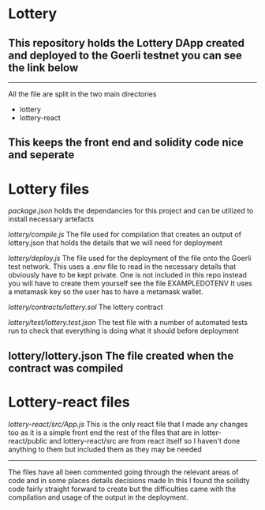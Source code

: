 # **Lottery**
## This repository holds the Lottery DApp created and deployed to the Goerli testnet you can see the link below
---
All the file are split in the two main directories
- lottery
- lottery-react

This keeps the front end and solidity code nice and seperate
---
# Lottery files 

*package.json*
holds the dependancies for this project and can be utilized to install necessary artefacts

*lottery/compile.js*
The file used for compilation that creates an output of lottery.json that holds the details that we will need for deployment

*lottery/deploy.js*
The file used for the deployment of the file onto the Goerli test network. This uses a .env file to read in the necessary details
that obviously have to be kept private. One is not included in this repo instead you will have to create them yourself see the file EXAMPLEDOTENV
It uses a metamask key so the user has to have a metamask wallet.

*lottery/contracts/lottery.sol*
The lottery contract

*lottery/test/lottery.test.json*
The test file with a number of automated tests run to check that everything is doing what it should before deployment

lottery/lottery.json
The file created when the contract was compiled
---
# Lottery-react files

*lottery-react/src/App.js*
This is the only react file that I made any changes too as it is a simple front end
the rest of the files that are in lotter-react/public and lottery-react/src are from react itself so I haven't done anything to them
but included them as they may be needed

---

The files have all been commented  going through the relevant areas of code and in some places details decisions made 
In this I found the soilidty code fairly straight forward to create but the difficulties came with the compilation 
and usage of the output in the deployment.

